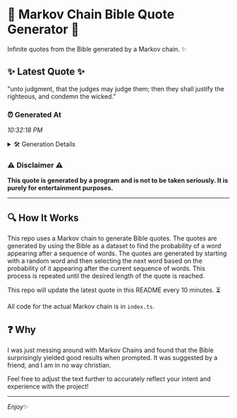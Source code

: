 # 📖 Markov Chain Bible Quote Generator 📖

Infinite quotes from the Bible generated by a Markov chain. ✨

## ✨ Latest Quote ✨
"unto judgment, that the judges may judge them; then they shall justify the righteous, and condemn the wicked."

### ⏰ Generated At
*10:32:18 PM*

<details>
    <summary>🛠️ Generation Details</summary>
    <p>
        <strong>🌱 Seed:</strong> unto<br>
        <strong>🔄 Iterations:</strong> 17<br>
        <strong>📜 Context History:</strong><br>[ unto ]: judgment,<br>[ unto, judgment, ]: that<br>[ unto, judgment,, that ]: the<br>[ unto, judgment,, that, the ]: judges<br>[ unto, judgment,, that, the, judges ]: may<br>[ unto, judgment,, that, the, judges, may ]: judge<br>[ judgment,, that, the, judges, may, judge ]: them;<br>[ that, the, judges, may, judge, them; ]: then<br>[ the, judges, may, judge, them;, then ]: they<br>[ judges, may, judge, them;, then, they ]: shall<br>[ may, judge, them;, then, they, shall ]: justify<br>[ judge, them;, then, they, shall, justify ]: the<br>[ them;, then, they, shall, justify, the ]: righteous,<br>[ then, they, shall, justify, the, righteous, ]: and<br>[ they, shall, justify, the, righteous,, and ]: condemn<br>[ shall, justify, the, righteous,, and, condemn ]: the<br>[ justify, the, righteous,, and, condemn, the ]: wicked.<br>
    </p>
</details>

### ⚠️ Disclaimer ⚠️
**This quote is generated by a program and is not to be taken seriously. It is purely for entertainment purposes.**

---

## 🔍 How It Works

This repo uses a Markov chain to generate Bible quotes. The quotes are generated by using the Bible as a dataset to find the probability of a word appearing after a sequence of words. The quotes are generated by starting with a random word and then selecting the next word based on the probability of it appearing after the current sequence of words. This process is repeated until the desired length of the quote is reached.

This repo will update the latest quote in this README every 10 minutes. ⏳

All code for the actual Markov chain is in `index.ts`.

## ❓ Why

I was just messing around with Markov Chains and found that the Bible surprisingly yielded good results when prompted. 
It was suggested by a friend, and I am in no way christian.

Feel free to adjust the text further to accurately reflect your intent and experience with the project!

---

*Enjoy*✨
